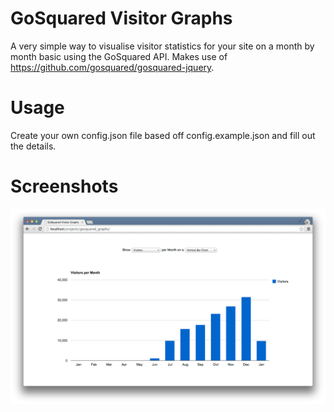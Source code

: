 GoSquared Visitor Graphs
=======================

A very simple way to visualise visitor statistics for your site on a month by month basic using the GoSquared API. Makes use of https://github.com/gosquared/gosquared-jquery.

Usage
=====

Create your own config.json file based off config.example.json and fill out the details.

Screenshots
===========

![](https://github.com/jamesrwhite/GoSquared-Visitor-Graphs/blob/master/screenshot.png?raw=true)
